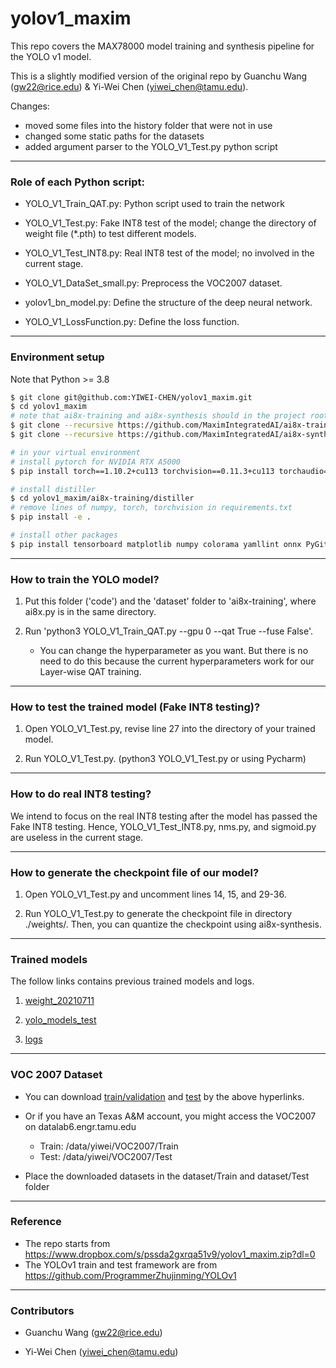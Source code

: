 # yolov1_maxim
This repo covers the MAX78000 model training and synthesis pipeline for the YOLO v1 model.

This is a slightly modified version of the original repo by Guanchu Wang (gw22@rice.edu) & Yi-Wei Chen (yiwei_chen@tamu.edu).

Changes:
- moved some files into the history folder that were not in use
- changed some static paths for the datasets
- added argument parser to the YOLO_V1_Test.py python script

---

### Role of each Python script:

* YOLO_V1_Train_QAT.py: Python script used to train the network

* YOLO_V1_Test.py: Fake INT8 test of the model; change the directory of weight file (*.pth) to test different models.

* YOLO_V1_Test_INT8.py: Real INT8 test of the model; no involved in the current stage.

* YOLO_V1_DataSet_small.py: Preprocess the VOC2007 dataset.

* yolov1_bn_model.py: Define the structure of the deep neural network.

* YOLO_V1_LossFunction.py: Define the loss function.


---

### Environment setup
Note that Python >= 3.8
```bash
$ git clone git@github.com:YIWEI-CHEN/yolov1_maxim.git
$ cd yolov1_maxim
# note that ai8x-training and ai8x-synthesis should in the project root (e.g., yolov1_maxim)
$ git clone --recursive https://github.com/MaximIntegratedAI/ai8x-training.git
$ git clone --recursive https://github.com/MaximIntegratedAI/ai8x-synthesis.git

# in your virtual environment
# install pytorch for NVIDIA RTX A5000
$ pip install torch==1.10.2+cu113 torchvision==0.11.3+cu113 torchaudio==0.10.2+cu113 -f https://download.pytorch.org/whl/cu113/torch_stable.html

# install distiller
$ cd yolov1_maxim/ai8x-training/distiller
# remove lines of numpy, torch, torchvision in requirements.txt
$ pip install -e .

# install other packages
$ pip install tensorboard matplotlib numpy colorama yamllint onnx PyGithub GitPython opencv-python
```


---

### How to train the YOLO model?

1. Put this folder ('code') and the 'dataset' folder to 'ai8x-training', where ai8x.py is in the same directory.

2. Run 'python3 YOLO_V1_Train_QAT.py --gpu 0 --qat True --fuse False'.

    * You can change the hyperparameter as you want. But there is no need to do this because the current hyperparameters work for our Layer-wise QAT training.


---

### How to test the trained model (Fake INT8 testing)?

1. Open YOLO_V1_Test.py, revise line 27 into the directory of your trained model.

2. Run YOLO_V1_Test.py. (python3 YOLO_V1_Test.py or using Pycharm)


---

### How to do real INT8 testing?

We intend to focus on the real INT8 testing after the model has passed the Fake INT8 testing. Hence, YOLO_V1_Test_INT8.py, nms.py, and sigmoid.py are useless in the current stage.


---

### How to generate the checkpoint file of our model?

1. Open YOLO_V1_Test.py and uncomment lines 14, 15, and 29-36.

2. Run YOLO_V1_Test.py to generate the checkpoint file in directory ./weights/. Then, you can quantize the checkpoint using ai8x-synthesis.


---

### Trained models

The follow links contains previous trained models and logs.

1. [weight_20210711](https://drive.google.com/drive/folders/1vq-7v-ALpb-Rja-A26G-X3aW25lZYPr6?usp=sharing)

2. [yolo_models_test](https://drive.google.com/drive/folders/1i2Wiom7VP05wWcpyN4yMaJavjDQnS49T?usp=sharing) 

3. [logs](https://drive.google.com/drive/folders/1gHSb_aIbfadDJwKjGwqWi9tjVzLNtzx0?usp=sharing)


---
### VOC 2007 Dataset
* You can download [train/validation](http://pjreddie.com/media/files/VOCtrainval_06-Nov-2007.tar) 
  and [test](http://pjreddie.com/media/files/VOCtest_06-Nov-2007.tar) by the above hyperlinks.
* Or if you have an Texas A&M account, you might access the VOC2007 on datalab6.engr.tamu.edu
   * Train: /data/yiwei/VOC2007/Train
   * Test: /data/yiwei/VOC2007/Test

* Place the downloaded datasets in the dataset/Train and dataset/Test folder

---
### Reference
* The repo starts from https://www.dropbox.com/s/pssda2gxrqa51v9/yolov1_maxim.zip?dl=0
* The YOLOv1 train and test framework are from https://github.com/ProgrammerZhujinming/YOLOv1

---
### Contributors

* Guanchu Wang (gw22@rice.edu)
  
* Yi-Wei Chen (yiwei_chen@tamu.edu)
